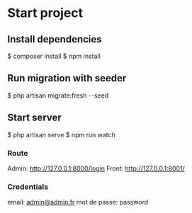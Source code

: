 # Start project

## Install dependencies

$ composer install
$ npm install

## Run migration with seeder

$ php artisan migrate:fresh --seed

## Start server

$ php artisan serve
$ npm run watch

### Route

Admin: <http://127.0.0.1:8000/login>
Front: <http://127.0.0.1:8001/>

### Credentials

email: admin@admin.fr
mot de passe: password
